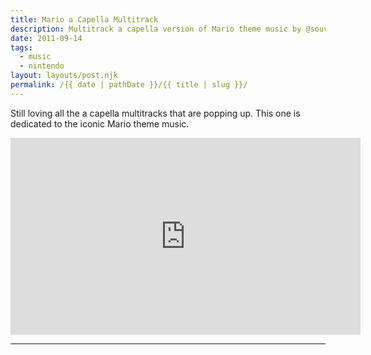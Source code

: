 ```yaml
---
title: Mario a Capella Multitrack
description: Multitrack a capella version of Mario theme music by @souvey on YouTube.
date: 2011-09-14
tags: 
  - music
  - nintendo
layout: layouts/post.njk
permalink: /{{ date | pathDate }}/{{ title | slug }}/
---
```


Still loving all the a capella multitracks that are popping up. This one is dedicated to the iconic Mario theme music.

<iframe class="youtube-video" width="560" height="315" src="https://www.youtube.com/embed/AVbPnDf3TIw" title="YouTube video player" frameborder="0" allow="accelerometer; autoplay; clipboard-write; encrypted-media; gyroscope; picture-in-picture; web-share" allowfullscreen></iframe>

---
